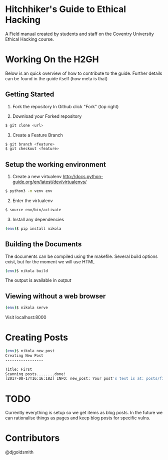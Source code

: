 Hitchhiker's Guide to Ethical Hacking
=====================================

A Field manual created by students and staff on the Coventry University Ethical Hacking course.


Working On the H2GH
====================

Below is an quick overview of how to contribute to the guide. 
Further details can be found in the guide itself (how meta is that)

Getting Started
----------------

1) Fork the repository
   In Github click "Fork" (top right) 

2) Download your Forked repository 

```bash
$ git clone <url>
```

3) <optional> Create a Feature Branch

```bash
$ git branch <feature>
$ git checkout <feature>
```

Setup the working environment
------------------------------

1) Create a new virtualenv http://docs.python-guide.org/en/latest/dev/virtualenvs/

```bash
$ python3 -m venv env
```

2) Enter the virtualenv

```bash
$ source env/bin/activate
```

3) Install any dependencies

```bash
(env)$ pip install nikola
```

Building the Documents
-----------------------

The documents can be compiled using the makefile.
Several build options exist, but for the moment we will use HTML

```bash
(env)$ nikola build
```

The output is available in *output*

Viewing without a web browser
-------------------------------

```bash
(env)$ nikola serve
```

Visit localhost:8000


Creating Posts
==================

```bash
(env)$ nikola new_post
Creating New Post
-----------------

Title: First
Scanning posts........done!
[2017-08-17T16:16:18Z] INFO: new_post: Your post's text is at: posts/first.rst
```

TODO
====

Currently everything is setup so we get items as blog posts.
In the future we can rationalise things as pages and keep blog posts for specific vulns.


Contributors
=============

@djgoldsmith
